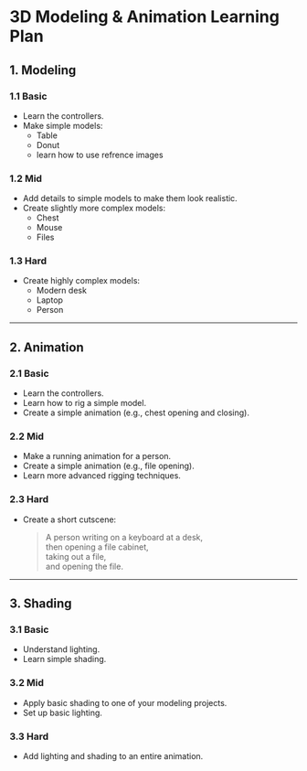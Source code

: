# 3D Modeling & Animation Learning Plan

## 1. Modeling

### 1.1 Basic
- Learn the controllers.
- Make simple models:
  - Table
  - Donut
  - learn how to use refrence images

### 1.2 Mid
- Add details to simple models to make them look realistic.
- Create slightly more complex models:
  - Chest
  - Mouse
  - Files

### 1.3 Hard
- Create highly complex models:
  - Modern desk
  - Laptop
  - Person

---

## 2. Animation

### 2.1 Basic
- Learn the controllers.
- Learn how to rig a simple model.
- Create a simple animation (e.g., chest opening and closing).

### 2.2 Mid
- Make a running animation for a person.
- Create a simple animation (e.g., file opening).
- Learn more advanced rigging techniques.

### 2.3 Hard
- Create a short cutscene:
  > A person writing on a keyboard at a desk,  
  > then opening a file cabinet,  
  > taking out a file,  
  > and opening the file.

---

## 3. Shading

### 3.1 Basic
- Understand lighting.
- Learn simple shading.

### 3.2 Mid
- Apply basic shading to one of your modeling projects.
- Set up basic lighting.

### 3.3 Hard
- Add lighting and shading to an entire animation.
